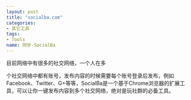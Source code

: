 ```yaml
---
layout: post
title: "socialba.com"
categories:
- 其它工具
tags: 
- Tools
name: 同步-SocialBa
---
```



目前网络中有很多的社交网络，一个人在多
<!--break-->
个社交网络中都有账号，发布内容的时候需要每个账号登录后发布，例如Facebook、Twitter、G+等等，SocialBa是一个基于Chrome浏览器的扩展工具，可以让你一键发布内容到多个社交网络，绝对是玩社群的必备工具。
